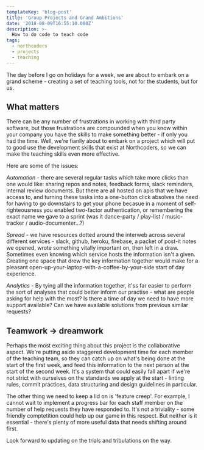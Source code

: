 ```yaml
---
templateKey: 'blog-post'
title: 'Group Projects and Grand Ambitions'
date: '2018-08-09T16:55:10.000Z'
description: >-
  How to do code to teach code
tags:
  - northcoders
  - projects
  - teaching
---
```


The day before I go on holidays for a week, we are about to embark on a grand scheme - creating a set of teaching tools, not for the students, but for us.

## What matters

There can be any number of frustrations in working with third party software, but those frustrations are compounded when you know within your company you have the skills to make something better - if only you had the time. Well, we're fianlly about to embark on a project which will put to good use the development skills that exist at Northcoders, so we can make the teaching skills even more effective.

Here are some of the issues:

*Automation* - there are several regular tasks which take more clicks than one would like: sharing repos and notes, feedback forms, slack reminders, internal review documents. But there are all hosted on apis that we have access to, and turning these tasks into a one-button click absolves the need for having to go downstairs to get your phone becasue in a moment of self-righteousness you enabled two-factor authentication, or remembering the exact name we gave to a sprint (was it dance-party / play-list / music-tracker / audio-documenter...?)

*Spread* - we have resources dotted around the interweb across several different services - slack, github, heroku, firebase, a packet of post-it notes we opened, wrote something vitally important on, then left in a draw. Sometimes even knowing which service hosts the information isn't a given. Creating one space that drew the key information together would make for a pleasant open-up-your-laptop-with-a-coffee-by-your-side start of day experience.

*Analytics* - By tying all the information together, it'ss far easier to perform the sort of analyses that could better inform our practise - what are people asking for help with the most? Is there a time of day we need to have more support available? Can we have available solutions from previous similar requests?

## Teamwork -> dreamwork

Perhaps the most exciting thing about this project is the collaborative aspect. We're putting aside staggered development time for each member of the teaching team, so they can catch up on what's being done at the start of the first week, and feed this information to the next person at the start of the second week. It's a system that could easily fall apart if we're not strict with ourselves on the standards we apply at the start - linting rules, commit practices, data structuring and design guidelines in particular.

The other thing we need to keep a lid on is 'feature creep'. For example, I cannot wait to implement a progress bar for each staff member on the number of help requests they have responded to. It's not a triviality - some friendly comptetition could help up our game in this respect. But neither is it essential - there's plenty of more useful data that needs shifting around first.

Look forward to updating on the trials and tribulations on the way.
